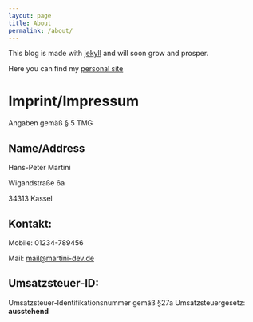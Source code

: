```yaml
---
layout: page
title: About
permalink: /about/
---
```


This blog is made with [jekyll](https://github.com/jekyll/jekyll) and will soon grow and prosper. 

Here you can find my [personal site](https://martini-dev.de)

# Imprint/Impressum

Angaben gemäß § 5 TMG

## Name/Address
Hans-Peter Martini

Wigandstraße 6a

34313 Kassel

## Kontakt:
Mobile: 01234-789456

Mail: mail@martini-dev.de

## Umsatzsteuer-ID:
Umsatzsteuer-Identifikationsnummer gemäß §27a Umsatzsteuergesetz: **ausstehend**



[jekyll-organization]: https://github.com/jekyll
